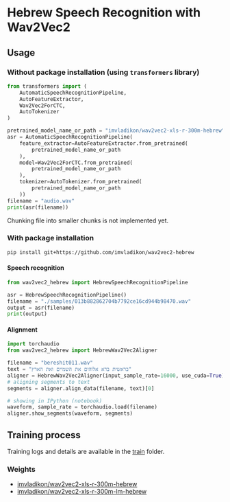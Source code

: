
# Hebrew Speech Recognition with Wav2Vec2


## Usage

### Without package installation (using `transformers` library)


```python
from transformers import (
    AutomaticSpeechRecognitionPipeline,
    AutoFeatureExtractor,
    Wav2Vec2ForCTC,
    AutoTokenizer
)

pretrained_model_name_or_path = "imvladikon/wav2vec2-xls-r-300m-hebrew"
asr = AutomaticSpeechRecognitionPipeline(
    feature_extractor=AutoFeatureExtractor.from_pretrained(
        pretrained_model_name_or_path
    ),
    model=Wav2Vec2ForCTC.from_pretrained(
        pretrained_model_name_or_path
    ),
    tokenizer=AutoTokenizer.from_pretrained(
        pretrained_model_name_or_path
    ))
filename = "audio.wav"
print(asr(filename))
```
Chunking file into smaller chunks is not implemented yet. 

### With package installation

```bash
pip install git+https://github.com/imvladikon/wav2vec2-hebrew
```

#### Speech recognition

```python
from wav2vec2_hebrew import HebrewSpeechRecognitionPipeline

asr = HebrewSpeechRecognitionPipeline()
filename = "./samples/013b882862704b7792ce16cd944b98470.wav"
output = asr(filename)
print(output)
```

#### Alignment
```python
import torchaudio
from wav2vec2_hebrew import HebrewWav2Vec2Aligner

filename = "bereshit011.wav"
text = "בראשית ברא אלוהים את השמיים ואת הארץ"
aligner = HebrewWav2Vec2Aligner(input_sample_rate=16000, use_cuda=True)
# aligning segments to text
segments = aligner.align_data(filename, text)[0]

# showing in IPython (notebook)
waveform, sample_rate = torchaudio.load(filename)
aligner.show_segments(waveform, segments)
```

## Training process

Training logs and details are available in the [train](train) folder.


### Weights

* [imvladikon/wav2vec2-xls-r-300m-hebrew](https://huggingface.co/imvladikon/wav2vec2-xls-r-300m-hebrew)
* [imvladikon/wav2vec2-xls-r-300m-lm-hebrew](https://huggingface.co/imvladikon/wav2vec2-xls-r-300m-lm-hebrew)

